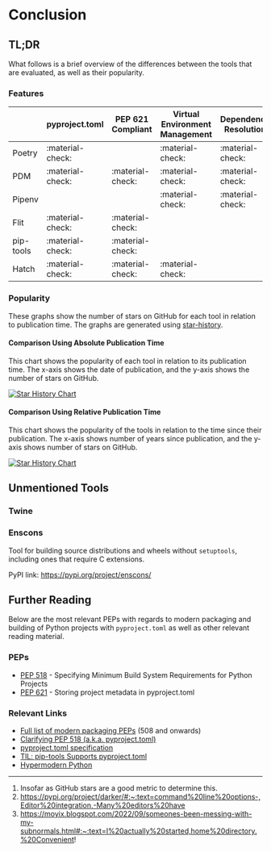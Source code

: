 # Conclusion

## TL;DR

What follows is a brief overview of the differences between the tools that are evaluated, as well as their popularity.

### Features


|           | pyproject.toml   | PEP 621 Compliant | Virtual Environment Management | Dependency Resolution | Pinning          | Building         | Reproducible Builds | Publishing       |
|-----------|------------------|-------------------|--------------------------------|-----------------------|------------------|------------------|---------------------|------------------|
| Poetry    | :material-check: |                   | :material-check:               | :material-check:      | :material-check: | :material-check: |                     | :material-check: |
| PDM       | :material-check: | :material-check:  | :material-check:               | :material-check:      | :material-check: | :material-check: | :material-minus:    | :material-check: |
| Pipenv    |                  |                   | :material-check:               | :material-check:      | :material-check: |                  |                     |                  |
| Flit      | :material-check: | :material-check:  |                                |                       |                  | :material-check: | :material-check:    | :material-check: |
| pip-tools | :material-check: | :material-check:  |                                |                       | :material-check: |                  |                     |                  |
| Hatch     | :material-check: | :material-check:  | :material-check:               |                       |                  | :material-check: | :material-check:    | :material-check: |

### Popularity

These graphs show the number of stars on GitHub for each tool in relation to publication time. The graphs are generated using [star-history](https://star-history.com/).

#### Comparison Using Absolute Publication Time

This chart shows the popularity of each tool in relation to its publication time. The x-axis shows the date of publication, and the y-axis shows the number of stars on GitHub.

[![Star History Chart](https://api.star-history.com/svg?repos=python-poetry/poetry,pdm-project/pdm,pypa/flit,pypa/hatch,pypa/pipenv&type=Date)](https://star-history.com/#python-poetry/poetry&pdm-project/pdm&pypa/flit&pypa/hatch&pypa/pipenv&Date)

#### Comparison Using Relative Publication Time

This chart shows the popularity of the tools in relation to the time since their publication. The x-axis shows number of years since publication, and the y-axis shows number of stars on GitHub.

[![Star History Chart](https://api.star-history.com/svg?repos=python-poetry/poetry,pdm-project/pdm,pypa/flit,pypa/hatch,pypa/pipenv&type=Timeline)](https://star-history.com/#python-poetry/poetry&pdm-project/pdm&pypa/flit&pypa/hatch&pypa/pipenv&Timeline)
    

## Unmentioned Tools

### Twine

### Enscons

Tool for building source distributions and wheels without `setuptools`, including ones that require C extensions.

PyPI link: https://pypi.org/project/enscons/


## Further Reading

Below are the most relevant PEPs with regards to modern packaging and building of Python projects with `pyproject.toml` as well as other relevant reading material.

### PEPs

* [PEP 518](https://www.python.org/dev/peps/pep-0518/) - Specifying Minimum Build System Requirements for Python Projects
* [PEP 621](https://www.python.org/dev/peps/pep-0621/) - Storing project metadata in pyproject.toml

### Relevant Links

* [Full list of modern packaging PEPs](https://peps.python.org/topic/packaging/#:~:text=Stufft-,Finished%20PEPs,-\(done%2C%20with%20a) (508 and onwards)
* [Clarifying PEP 518 (a.k.a. pyproject.toml)](https://snarky.ca/clarifying-pep-518/)
* [pyproject.toml specification](https://packaging.python.org/en/latest/specifications/declaring-project-metadata/)
* [TIL: pip-tools Supports pyproject.toml](https://hynek.me/til/pip-tools-and-pyproject-toml/)
* [Hypermodern Python](https://github.com/cjolowicz/cookiecutter-hypermodern-python)
---
1. Insofar as GitHub stars are a good metric to determine this.
2. https://pypi.org/project/darker/#:~:text=command%20line%20options-,Editor%20integration,-Many%20editors%20have
3. https://moyix.blogspot.com/2022/09/someones-been-messing-with-my-subnormals.html#:~:text=I%20actually%20started,home%20directory.%20Convenient!
